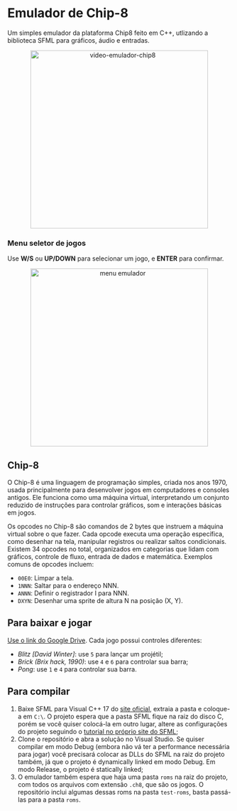 # Emulador de Chip-8
Um simples emulador da plataforma Chip8 feito em C++, utlizando a biblioteca SFML para gráficos, áudio e entradas.

<div align="center">
  <img src="https://github.com/user-attachments/assets/9a3c2e85-c9e1-40ed-b949-d39f989ad295" alt="video-emulador-chip8" height="400">
</div>

### Menu seletor de jogos
Use **W/S** ou **UP/DOWN** para selecionar um jogo, e **ENTER** para confirmar.
<div align="center">
  <img src="https://github.com/user-attachments/assets/55e66c4c-18c6-4849-bda1-dc7ee02b3e3c" alt="menu emulador" height="400">
</div>

## Chip-8
O Chip-8 é uma linguagem de programação simples, criada nos anos 1970, usada principalmente para desenvolver jogos em computadores e consoles antigos. Ele funciona como uma máquina virtual, interpretando um conjunto reduzido de instruções para controlar gráficos, som e interações básicas em jogos. 

Os opcodes no Chip-8 são comandos de 2 bytes que instruem a máquina virtual sobre o que fazer. Cada opcode executa uma operação específica, como desenhar na tela, manipular registros ou realizar saltos condicionais. Existem 34 opcodes no total, organizados em categorias que lidam com gráficos, controle de fluxo, entrada de dados e matemática. Exemplos comuns de opcodes incluem:

- `00E0`: Limpar a tela.
- `1NNN`: Saltar para o endereço NNN.
- `ANNN`: Definir o registrador I para NNN.
- `DXYN`: Desenhar uma sprite de altura N na posição (X, Y).

## Para baixar e jogar
[Use o link do Google Drive](https://drive.google.com/file/d/1E5iOMh-i-HrZcDZVsBVicfzPrftRkRhx/view?usp=sharing). Cada jogo possui controles diferentes:
- *Blitz [David Winter]*: use `5` para lançar um projétil;
- *Brick (Brix hack, 1990)*: use `4` e `6` para controlar sua barra;
- *Pong*: use `1` e `4` para controlar sua barra.

## Para compilar
1. Baixe SFML para Visual C++ 17 do [site oficial](https://www.sfml-dev.org/download/sfml/2.6.1/), extraia a pasta e coloque-a em `C:\`. O projeto espera que a pasta SFML fique na raiz do disco C, porém se você quiser colocá-la em outro lugar, altere as configurações do projeto seguindo o [tutorial no próprio site do SFML](https://www.sfml-dev.org/tutorials/2.6/start-vc.php);
2. Clone o repositório e abra a solução no Visual Studio. Se quiser compilar em modo Debug (embora não vá ter a performance necessária para jogar) você precisará colocar as DLLs do SFML na raiz do projeto também, já que o projeto é dynamically linked em modo Debug. Em modo Release, o projeto é statically linked;
3. O emulador também espera que haja uma pasta `roms` na raiz do projeto, com todos os arquivos com extensão `.ch8`, que são os jogos. O repositório inclui algumas dessas roms na pasta `test-roms`, basta passá-las para a pasta `roms`.
